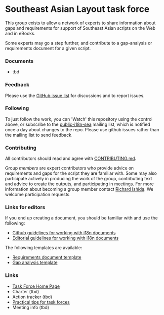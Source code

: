 # Southeast Asian Layout task force

This group exists to allow a network of experts to share information about gaps and requirements for support of Southeast Asian scripts on the Web and in eBooks. 

Some experts may go a step further, and contribute to a gap-analysis or requirements document for a given script.

### Documents
- tbd

### Feedback
Please use the [GitHub issue list](https://github.com/w3c/sealreq/issues) for discussions and to report issues.

### Following
To just follow the work, you can 'Watch' this repository using the control above, or subscribe to the [public-i18n-sea](https://lists.w3.org/Archives/Public/public-i18n-sea/) mailing list, which is notified once a day about changes to the repo. Please use github issues rather than the mailing list to send feedback.

### Contributing

All contributors should read and agree with [CONTRIBUTING.md](CONTRIBUTING.md).

Group _members_ are expert contributors who provide advice on requirements and gaps for the script they are familiar with. Some may also participate actively in producing the work of the group, contributing text and advice to create the outputs, and participating in meetings. For more information about becoming a group member contact [Richard Ishida](mailto:ishida@w3.org). We welcome participation requests.

### Links for editors

If you end up creating a document, you should be familiar with and use the following:

- [Github guidelines for working with i18n documents](http://w3c.github.io/i18n-activity/guidelines/github)
- [Editorial guidelines for working with i18n documents](http://w3c.github.io/i18n-activity/guidelines/editing)

The following templates are available:
- [Requirements document template](https://w3c.github.io/iip/templates/lreq_doc/)
- [Gap analysis template](https://w3c.github.io/iip/templates/gap-analysis)


### Links
- [Task Force Home Page](https://w3c.github.io/sealreq/homepage/)
- Charter (tbd)
- Action tracker (tbd)
- [Practical tips for task forces](https://w3c.github.io/i18n-activity/guidelines/process.html)
- Meeting info (tbd)
